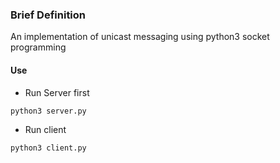 ### Brief Definition
An implementation of unicast messaging using python3 socket programming


#### Use
* Run Server first
 ```
 python3 server.py
 ```
 
 * Run client
  ```
 python3 client.py
 ```